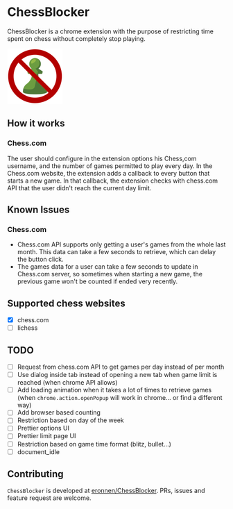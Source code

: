 # ChessBlocker

ChessBlocker is a chrome extension with the purpose of restricting time spent on chess without completely stop playing.

<img src="./images/ChessBlocker128.png">

## How it works
### Chess.com
The user should configure in the extension options his Chess,com username, and the number of games permitted to play every day.
In the Chess.com website, the extension adds a callback to every button that starts a new game. In that callback, the extension checks with chess.com API that the user didn't reach the current day limit.
## Known Issues
### Chess.com
* Chess.com API supports only getting a user's games from the whole last month. This data can take a few seconds to retrieve, which can delay the button click.
* The games data for a user can take a few seconds to update in Chess.com server, so sometimes when starting a new game, the previous game won't be counted if ended very recently.

## Supported chess websites

- [x] chess.com
- [ ] lichess

## TODO
- [ ] Request from chess.com API to get games per day instead of per month
- [ ] Use dialog inside tab instead of opening a new tab when game limit is reached (when chrome API allows)
- [ ] Add loading animation when it takes a lot of times to retrieve games (when `chrome.action.openPopup` will work in chrome... or find a different way)
- [ ] Add browser based counting
- [ ] Restriction based on day of the week
- [ ] Prettier options UI
- [ ] Prettier limit page UI
- [ ] Restriction based on game time format (blitz, bullet...)
- [ ] document_idle

## Contributing

`ChessBlocker` is developed at [eronnen/ChessBlocker](https://github.com/eronnen/ChessBlocker). PRs, issues and feature request are welcome.